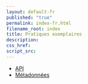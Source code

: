 ```yaml
---
layout: default-fr
published: "true"
permalink: index-fr.html
filename_root: index
title: Pratiques exemplaires
description:
css_href:
script_src:
---
```


* [API](/best_practices/apis-fr.html)
* [Métadonnées](/best_practices/metadata-fr.html)
